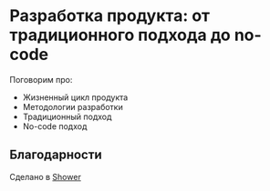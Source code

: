 # Разработка продукта: от традиционного подхода до no-code

Поговорим про:

- Жизненный цикл продукта
- Методологии разработки
- Традиционный подход
- No-code подход

## Благодарности

Сделано в [Shower](https://github.com/shower/shower)
